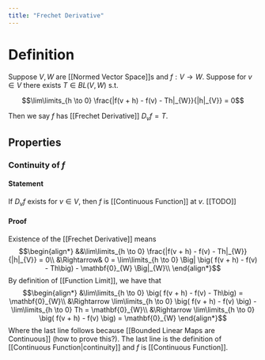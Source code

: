 ```yaml
---
title: "Frechet Derivative"
---
```


# Definition
Suppose $V, W$ are [[Normed Vector Space]]s and $f: V \to W$. Suppose for $v \in V$ there exists $T \in BL(V, W)$ s.t.

$$\lim\limits_{h \to 0} \frac{|f(v + h) - f(v) - Th|_{W}}{|h|_{V}} = 0$$

Then we say $f$ has [[Frechet Derivative]] $D_{v} f =T$.

## Properties
### Continuity of $f$
#### Statement
If $D_{v} f$ exists for $v \in V$, then $f$ is [[Continuous Function]] at $v$. [[TODO]]
#### Proof
Existence of the [[Frechet Derivative]] means
$$\begin{align*}
&&\lim\limits_{h \to 0} \frac{|f(v + h) - f(v) - Th|_{W}}{|h|_{V}} = 0\\
&\Rightarrow& 0 = \lim\limits_{h \to 0} \Big| \big( f(v + h) - f(v) - Th\big) - \mathbf{0}_{W} \Big|_{W}\\
\end{align*}$$
By definition of [[Function Limit]], we have that
$$\begin{align*}
&\lim\limits_{h \to 0} \big( f(v + h) - f(v) - Th\big) = \mathbf{0}_{W}\\
&\Rightarrow \lim\limits_{h \to 0} \big( f(v + h) - f(v) \big) - \lim\limits_{h \to 0} Th = \mathbf{0}_{W}\\
&\Rightarrow \lim\limits_{h \to 0} \big( f(v + h) - f(v) \big) = \mathbf{0}_{W}
\end{align*}$$
Where the last line follows because [[Bounded Linear Maps are Continuous]] (how to prove this?). The last line is the definition of [[Continuous Function|continuity]] and $f$ is [[Continuous Function]].